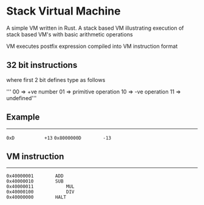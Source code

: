 # Stack Virtual Machine

A simple VM written in Rust. A stack based VM illustrating execution of stack based VM's with basic arithmetic operations

VM executes postfix expression compiled into VM instruction format

## 32 bit instructions
where first 2 bit defines type as follows

'''
 00 => +ve number
 01 => primitive operation
 10 => -ve operation
 11 => undefined'''

## Example
------------------------------------------------------------
 `0xD			+13`
 `0x8000000D       	-13`

## VM instruction
-----------------------------------------------------------
 `0x40000001		ADD`           
 `0x40000010		SUB`           
 `0x40000011	    	MUL`           
 `0x40000100	    	DIV`           
 `0x40000000		HALT`

 

